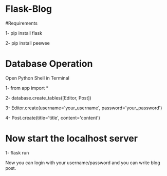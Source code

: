 # Flask-Blog

#Requirements

1- pip install flask

2- pip install peewee


# Database Operation
Open Python Shell in Terminal

1- from app import *

2- database.create_tables([Editor, Post])

3- Editor.create(username='your_username', password='your_password')

4- Post.create(title='title', content='content')


# Now start the localhost server

1- flask run

Now you can login with your username/password and you can write blog post.


